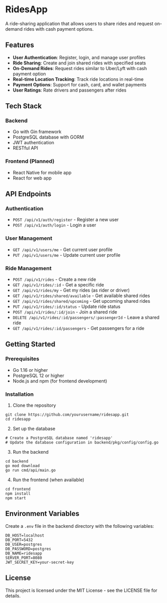 # RidesApp

A ride-sharing application that allows users to share rides and request on-demand rides with cash payment options.

## Features

- **User Authentication**: Register, login, and manage user profiles
- **Ride Sharing**: Create and join shared rides with specified seats
- **On-Demand Rides**: Request rides similar to Uber/Lyft with cash payment option
- **Real-time Location Tracking**: Track ride locations in real-time
- **Payment Options**: Support for cash, card, and wallet payments
- **User Ratings**: Rate drivers and passengers after rides

## Tech Stack

### Backend
- Go with Gin framework
- PostgreSQL database with GORM
- JWT authentication
- RESTful API

### Frontend (Planned)
- React Native for mobile app
- React for web app

## API Endpoints

### Authentication
- `POST /api/v1/auth/register` - Register a new user
- `POST /api/v1/auth/login` - Login a user

### User Management
- `GET /api/v1/users/me` - Get current user profile
- `PUT /api/v1/users/me` - Update current user profile

### Ride Management
- `POST /api/v1/rides` - Create a new ride
- `GET /api/v1/rides/:id` - Get a specific ride
- `GET /api/v1/rides/my` - Get my rides (as rider or driver)
- `GET /api/v1/rides/shared/available` - Get available shared rides
- `GET /api/v1/rides/shared/upcoming` - Get upcoming shared rides
- `PUT /api/v1/rides/:id/status` - Update ride status
- `POST /api/v1/rides/:id/join` - Join a shared ride
- `DELETE /api/v1/rides/:id/passengers/:passengerId` - Leave a shared ride
- `GET /api/v1/rides/:id/passengers` - Get passengers for a ride

## Getting Started

### Prerequisites
- Go 1.16 or higher
- PostgreSQL 12 or higher
- Node.js and npm (for frontend development)

### Installation

1. Clone the repository
```
git clone https://github.com/yourusername/ridesapp.git
cd ridesapp
```

2. Set up the database
```
# Create a PostgreSQL database named 'ridesapp'
# Update the database configuration in backend/pkg/config/config.go
```

3. Run the backend
```
cd backend
go mod download
go run cmd/api/main.go
```

4. Run the frontend (when available)
```
cd frontend
npm install
npm start
```

## Environment Variables

Create a `.env` file in the backend directory with the following variables:

```
DB_HOST=localhost
DB_PORT=5432
DB_USER=postgres
DB_PASSWORD=postgres
DB_NAME=ridesapp
SERVER_PORT=8080
JWT_SECRET_KEY=your-secret-key
```

## License

This project is licensed under the MIT License - see the LICENSE file for details. 